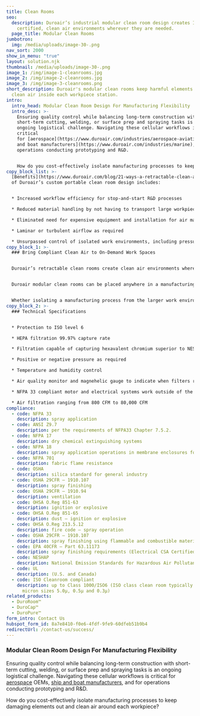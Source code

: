```yaml
---
title: Clean Rooms
seo:
  description: Duroair’s industrial modular clean room design creates ISO
    certified, clean air environments wherever they are needed.
  page_title: Modular Clean Rooms
jumbotron:
  img: /media/uploads/image-30-.png
nav_sort: 2000
show_in_menu: "true"
layout: solution.njk
thumbnail: /media/uploads/image-30-.png
image_1: /img/image-1-cleanrooms.jpg
image_2: /img/image-2-cleanrooms.jpg
image_3: /img/image-3-cleanrooms.png
short_description: Duroair's modular clean rooms keep harmful elements out and
  clean air inside each workpiece station.
intro:
  intro_head: Modular Clean Room Design For Manufacturing Flexibility
  intro_desc: >-
    Ensuring quality control while balancing long-term construction with
    short-term cutting, welding, or surface prep and spraying tasks is an
    ongoing logistical challenge. Navigating these cellular workflows is
    critical
    for [aerospace](https://www.duroair.com/industries/aerospace-aviation) OEMs, [ship
    and boat manufacturers](https://www.duroair.com/industries/marine), and for
    operations conducting prototyping and R&D.


    How do you cost-effectively isolate manufacturing processes to keep damaging elements out and clean air around each workpiece?
copy_block_list: >-
  [Benefits](https://www.duroair.com/blog/21-ways-a-retractable-clean-air-enclosure-solves-problems)
  of Duroair’s custom portable clean room design includes:


  * Increased workflow efficiency for stop-and-start R&D processes

  * Reduced material handling by not having to transport large workpieces to a dedicated clean air space

  * Eliminated need for expensive equipment and installation for air make-up

  * Laminar or turbulent airflow as required

  * Unsurpassed control of isolated work environments, including pressure (positive or negative), humidity, and temperature air flow patterns, and harmful dust particulates and gaseous contaminants
copy_block_1: >-
  ### Bring Compliant Clean Air to On-Demand Work Spaces


  Duroair’s retractable clean rooms create clean air environments wherever they are needed. We combine our [DuroRoom™](/products/duroroom)  retractable enclosure with our DuroClean™  engineered exhaust system into one flexible, cost-effective solution for portable clean rooms and isolation rooms.


  Duroair modular clean rooms can be placed anywhere in a manufacturing facility without having to install supplementary ductwork — or pay for ongoing air make-up costs. Our portable, retractable enclosures with non-vented air filtration can be engineered for large or small self-contained work environments, wherever and whenever needed. 


  Whether isolating a manufacturing process from the larger work environment (negative pressure) or protecting a process from contamination (positive pressure), our [DuroRoom™](/products/duroroom) and engineered filtration systems help guarantee worker safety from toxic dust and fumes, while reducing operating expenses and increasing productivity.
copy_block_2: >-
  ### Technical Specifications


  * Protection to ISO level 6 

  * HEPA filtration 99.97% capture rate

  * Filtration capable of capturing hexavalent chromium superior to NESHAP 319

  * Positive or negative pressure as required

  * Temperature and humidity control

  * Air quality monitor and magnehelic gauge to indicate when filters require changing

  * NFPA 33 compliant motor and electrical systems work outside of the air stream

  * Air filtration ranging from 800 CFM to 80,000 CFM
compliance:
  - code: NFPA 33
    description: spray application
  - code: ANSI Z9.7
    description: per the requirements of NFPA33 Chapter 7.5.2.
  - code: NFPA 17
    description: dry chemical extinguishing systems
  - code: NFPA 18
    description: spray application operations in membrane enclosures for fire suppression
  - code: NFPA 701
    description: fabric flame resistance
  - code: OSHA
    description: silica standard for general industry
  - code: OSHA 29CFR – 1910.107
    description: spray finishing
  - code: OSHA 29CFR – 1910.94
    description: ventilation
  - code: OHSA O.Reg 851-63
    description: ignition or explosive
  - code: OHSA O.Reg 851-65
    description: dust – ignition or explosive
  - code: OHSA O.Reg 213.5.12
    description: fire code – spray operation
  - code: OSHA 29CFR – 1910.107
    description: spray finishing using flammable and combustible material
  - code: EPA 40CFR – Part 63.11173
    description: spray finishing requirements (Electrical CSA Certified)
  - code: NESHAP
    description: National Emission Standards for Hazardous Air Pollutants
  - code: UL
    description: (U.S. and Canada)
  - code: ISO Cleanroom compliant
    description: up to Class 1000/ISO6 (ISO class clean room typically measures
      micron sizes 5.0µ, 0.5µ and 0.3µ)
related_products:
  - DuroRoom™
  - DuroCap™
  - DuroPure™
form_intro: Contact Us
hubspot_form_id: 8a7e8410-f0e6-4fdf-9fe9-60dfeb51b9b4
redirectUrl: /contact-us/success/
---
```

### **Modular Clean Room Design For Manufacturing Flexibility**

Ensuring quality control while balancing long-term construction with short-term cutting, welding, or surface prep and spraying tasks is an ongoing logistical challenge. Navigating these cellular workflows is critical for [aerospace](https://www.duroair.com/industries/aerospace-aviation) OEMs, [ship and boat manufacturers](https://www.duroair.com/industries/marine), and for operations conducting prototyping and R&D. 

How do you cost-effectively isolate manufacturing processes to keep damaging elements out and clean air around each workpiece?